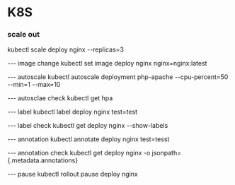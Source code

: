 # K8S
### scale out
kubectl scale deploy nginx --replicas=3

--- image change
kubectl set image deploy nginx nginx=nginx:latest

--- autoscale
kubectl autoscale deployment php-apache --cpu-percent=50 --min=1 --max=10

--- autosclae check
kubectl get hpa

--- label 
kubectl label deploy nginx test=test

--- label check
kubectl get deploy nginx --show-labels

--- annotation
kubectl annotate deploy nginx test=tesst

--- annotation check
kubectl get deploy nginx -o jsonpath={.metadata.annotations}

--- pause
kubectl rollout pause deploy nginx
